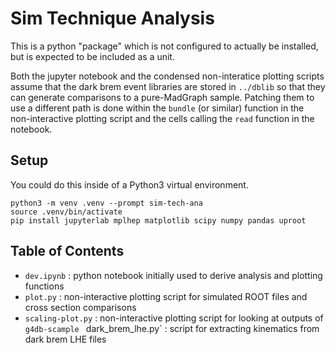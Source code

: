 # Sim Technique Analysis

This is a python "package" which is not configured to actually be installed,
but is expected to be included as a unit.

Both the jupyter notebook and the condensed non-interatice plotting scripts assume that the dark brem event libraries
are stored in `../dblib` so that they can generate comparisons to a pure-MadGraph sample.
Patching them to use a different path is done within the `bundle` (or similar) function in the non-interactive plotting script
and the cells calling the `read` function in the notebook.

## Setup
You could do this inside of a Python3 virtual environment.
```
python3 -m venv .venv --prompt sim-tech-ana
source .venv/bin/activate
pip install jupyterlab mplhep matplotlib scipy numpy pandas uproot
```

## Table of Contents
- `dev.ipynb` : python notebook initially used to derive analysis and plotting functions
- `plot.py` : non-interactive plotting script for simulated ROOT files and cross section comparisons
- `scaling-plot.py` : non-interactive plotting script for looking at outputs of `g4db-scample`
` `dark_brem_lhe.py` : script for extracting kinematics from dark brem LHE files
